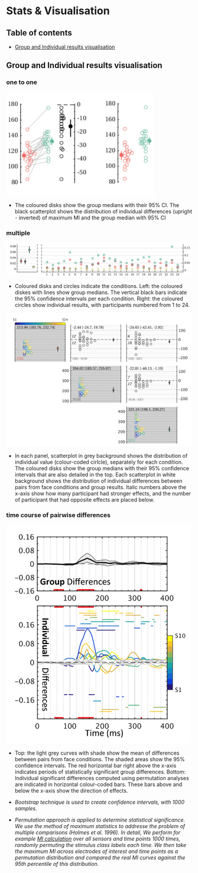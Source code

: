 # Stats & Visualisation

## Table of contents ##
- [Group and Individual results visualisation](#group-and-individual-results-visualisation) 

## Group and Individual results visualisation ##


### one to one 

<img src="/ss_compare.png" alt="" width="400">

  - The coloured disks show the group medians with their 95% CI. The black scatterplot shows the distribution of individual differences (upright - inverted) of maximum MI and the group median with 95% CI


### multiple ###

<img src="/ss.png" alt="" width="800">

  - Coloured disks and circles indicate the conditions. Left: the coloured diskes with lines show group medians. The vertical black bars indicate the 95% confidence intervals per each condition. Right: the coloured circles show individual results, with participants numbered from 1 to 24. 
  

<img src="/matrix_comparison.png" alt="" width="600">

  - In each panel, scatterplot in grey background shows the distribution of individual value (colour-coded cirlcle), separately for each condition. The coloured disks show the group medians with their 95% confidence intervals that are also detailed in the top. Each scatterplot in white background shows the distribution of individual differences between pairs from face conditions and group results. Italic numbers above the x-axis show how many participant had stronger effects, and the number of participant that had opposite effects are placed below.

### time course of pairwise differences ###

<img src="/timecourse_pairwisediff.png" alt="" width="500">

  - Top: the light grey curves with shade show the mean of differences between pairs from face conditions. The shaded areas show the 95% confidence intervals. The red horizontal bar right above the x-axis indicates periods of statistically significant group differences. Bottom: Individual significant differences computed using permutation analyses are indicated in horizontal colour-coded bars. These bars above and below the x-axis show the direction of effects. 




   - *Bootstrap technique is used to create confidence intervals, with 1000 samples.*

   - *Permutation approach is applied to determine statistical significance. We use the method of maximum statistics to addresse the problem of multiple comparisons (Holmes et al. 1996). In detail, We perform for example [MI calculation](https://github.com/FeiE/Bubbles) over all sensors and time points 1000 times, randomly permuting the stimulus class labels each time. We then take the maximum MI across electrodes of interest and time points as a permutation distribution and compared the real MI curves against the 95th percentile of this distribution.*
  
